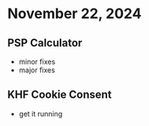 # November 22, 2024

## PSP Calculator
- minor fixes
- major fixes

## KHF Cookie Consent
- get it running